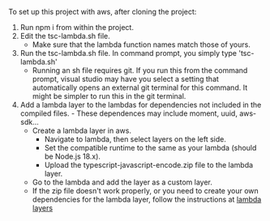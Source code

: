 To set up this project with aws, after cloning the project:

1. Run npm i from within the project.
2. Edit the tsc-lambda.sh file.
    - Make sure that the lambda function names match those of yours.
3. Run the tsc-lambda.sh file. In command prompt, you simply type 'tsc-lambda.sh'
    - Running an sh file requires git. If you run this from the command prompt, visual studio may have you select a setting that automatically opens an external git terminal for this command.
    It might be simpler to run this in the git terminal.
4. Add a lambda layer to the lambdas for dependencies not included in the compiled files.
        - These dependences may include moment, uuid, aws-sdk...
    - Create a lambda layer in aws.
        - Navigate to lambda, then select layers on the left side.
        - Set the compatible runtime to the same as your lambda (should be Node.js 18.x).
        - Upload the typescript-javascript-encode.zip file to the lambda layer.
    - Go to the lambda and add the layer as a custom layer.
    - If the zip file doesn't work properly, or you need to create your own dependencies for the lambda layer, follow the instructions at [lambda layers](lambdaLayers.md)